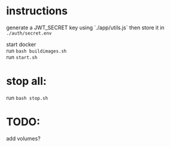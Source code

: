 # instructions
generate a JWT_SECRET key using ´./app/utils.js´ then store it in `./auth/secret.env`

start docker  
run `bash buildimages.sh`  
run `start.sh` 

# stop all:  
run `bash stop.sh`  

# TODO:
add volumes?